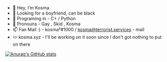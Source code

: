 - 👋 Hey, I’m Kosma 
- 👀 Looking for a boyfriend, can be black
- 🌱 Programing in - C+ / Python
- 💞️ Pronouns - Gay , Skid , Kosma
- 📫 Fan Mail :) - kosma²#1000 / kosma@terrorist.services - mail
- 🩲 kosma.xyz - I'll be working on it soon since I don't got nothing to put on there

[![Anurag's GitHub stats](https://github-readme-stats.vercel.app/api?username=Kosma200)](https://github.com/anuraghazra/github-readme-stats)
